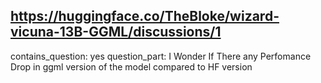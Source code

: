 ## https://huggingface.co/TheBloke/wizard-vicuna-13B-GGML/discussions/1

contains_question: yes
question_part: I Wonder If There any Perfomance Drop in ggml version of the model compared to HF version